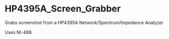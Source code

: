 # HP4395A_Screen_Grabber

Grabs screenshot from a HP4395A Network/Spectrum/Impedance Analyzer

Uses NI-488.
